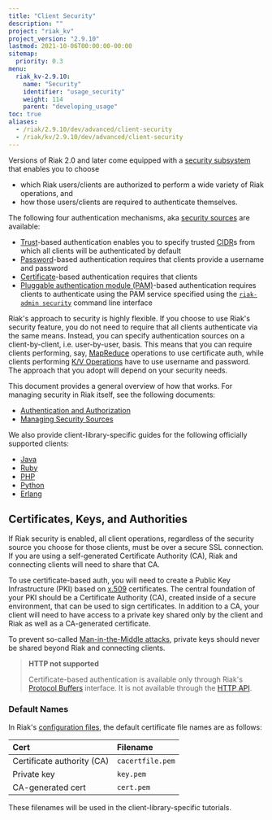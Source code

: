 ```yaml
---
title: "Client Security"
description: ""
project: "riak_kv"
project_version: "2.9.10"
lastmod: 2021-10-06T00:00:00-00:00
sitemap:
  priority: 0.3
menu:
  riak_kv-2.9.10:
    name: "Security"
    identifier: "usage_security"
    weight: 114
    parent: "developing_usage"
toc: true
aliases:
  - /riak/2.9.10/dev/advanced/client-security
  - /riak/kv/2.9.10/dev/advanced/client-security
---
```


Versions of Riak 2.0 and later come equipped with a [security subsystem]({{<baseurl>}}riak/kv/2.9.10/using/security/basics) that enables you to choose

* which Riak users/clients are authorized to perform a wide variety of
  Riak operations, and
* how those users/clients are required to authenticate themselves.

The following four authentication mechanisms, aka [security sources]({{<baseurl>}}riak/kv/2.9.10/using/security/managing-sources/) are available:

* [Trust]({{<baseurl>}}riak/kv/2.9.10/using/security/managing-sources/#trust-based-authentication)-based
  authentication enables you to specify trusted
  [CIDR](http://en.wikipedia.org/wiki/Classless_Inter-Domain_Routing)s
  from which all clients will be authenticated by default
* [Password]({{<baseurl>}}riak/kv/2.9.10/using/security/managing-sources/#password-based-authentication)-based authentication requires
  that clients provide a username and password
* [Certificate]({{<baseurl>}}riak/kv/2.9.10/using/security/managing-sources/#certificate-based-authentication)-based authentication
  requires that clients
* [Pluggable authentication module (PAM)]({{<baseurl>}}riak/kv/2.9.10/using/security/managing-sources/#pam-based-authentication)-based authentication requires
  clients to authenticate using the PAM service specified using the
  [`riak-admin security`]({{<baseurl>}}riak/kv/2.9.10/using/security/managing-sources/#managing-sources)
  command line interface

Riak's approach to security is highly flexible. If you choose to use
Riak's security feature, you do not need to require that all clients
authenticate via the same means. Instead, you can specify authentication
sources on a client-by-client, i.e. user-by-user, basis. This means that
you can require clients performing, say, [MapReduce]({{<baseurl>}}riak/kv/2.9.10/developing/usage/mapreduce/)
operations to use certificate auth, while clients performing [K/V Operations]({{<baseurl>}}riak/kv/2.9.10/developing/usage) have to use username and password. The approach
that you adopt will depend on your security needs.

This document provides a general overview of how that works. For
managing security in Riak itself, see the following documents:

* [Authentication and Authorization]({{<baseurl>}}riak/kv/2.9.10/using/security/basics)
* [Managing Security Sources]({{<baseurl>}}riak/kv/2.9.10/using/security/managing-sources/)

We also provide client-library-specific guides for the following
officially supported clients:

* [Java]({{<baseurl>}}riak/kv/2.9.10/developing/usage/security/java)
* [Ruby]({{<baseurl>}}riak/kv/2.9.10/developing/usage/security/ruby)
* [PHP]({{<baseurl>}}riak/kv/2.9.10/developing/usage/security/php)
* [Python]({{<baseurl>}}riak/kv/2.9.10/developing/usage/security/python)
* [Erlang]({{<baseurl>}}riak/kv/2.9.10/developing/usage/security/erlang)

## Certificates, Keys, and Authorities

If Riak security is enabled, all client operations, regardless of the
security source you choose for those clients, must be over a secure SSL
connection. If you are using a self-generated Certificate Authority
(CA), Riak and connecting clients will need to share that CA.

To use certificate-based auth, you will need to create a Public Key
Infrastructure (PKI) based on
[x.509](http://en.wikipedia.org/wiki/X.509) certificates. The central
foundation of your PKI should be a Certificate Authority (CA), created
inside of a secure environment, that can be used to sign certificates.
In addition to a CA, your client will need to have access to a private
key shared only by the client and Riak as well as a CA-generated
certificate.

To prevent so-called [Man-in-the-Middle
attacks](http://en.wikipedia.org/wiki/Man-in-the-middle_attack), private
keys should never be shared beyond Riak and connecting clients.

> **HTTP not supported**
>
> Certificate-based authentication is available only through Riak's
[Protocol Buffers]({{<baseurl>}}riak/kv/2.9.10/developing/api/protocol-buffers/) interface. It is not available through the
[HTTP API]({{<baseurl>}}riak/kv/2.9.10/developing/api/http).

### Default Names

In Riak's [configuration files]({{<baseurl>}}riak/kv/2.9.10/configuring/reference/#security), the
default certificate file names are as follows:

Cert | Filename
:----|:-------
Certificate authority (CA) | `cacertfile.pem`
Private key | `key.pem`
CA-generated cert | `cert.pem`

These filenames will be used in the client-library-specific tutorials.

